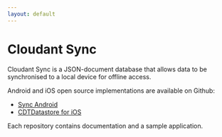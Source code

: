 ```yaml
---
layout: default
---
```


# Cloudant Sync

Cloudant Sync is a JSON-document database that allows data to be synchronised
to a local device for offline access.

Android and iOS open source implementations are available on Github:

- [Sync Android](https://github.com/cloudant/sync-android)
- [CDTDatastore for iOS](https://github.com/cloudant/CDTDatastore)

Each repository contains documentation and a sample application.
